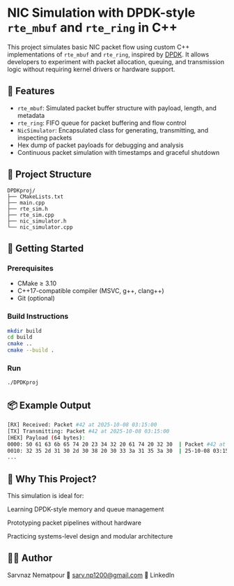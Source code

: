 # NIC Simulation with DPDK-style `rte_mbuf` and `rte_ring` in C++

This project simulates basic NIC packet flow using custom C++ implementations of `rte_mbuf` and `rte_ring`, inspired by [DPDK](https://www.dpdk.org/). It allows developers to experiment with packet allocation, queuing, and transmission logic without requiring kernel drivers or hardware support.

## 🧩 Features

- `rte_mbuf`: Simulated packet buffer structure with payload, length, and metadata
- `rte_ring`: FIFO queue for packet buffering and flow control
- `NicSimulator`: Encapsulated class for generating, transmitting, and inspecting packets
- Hex dump of packet payloads for debugging and analysis
- Continuous packet simulation with timestamps and graceful shutdown

## 📁 Project Structure
```text
DPDKproj/
├── CMakeLists.txt
├── main.cpp
├── rte_sim.h
├── rte_sim.cpp
├── nic_simulator.h
└── nic_simulator.cpp

```

## 🚀 Getting Started

### Prerequisites

- CMake ≥ 3.10
- C++17-compatible compiler (MSVC, g++, clang++)
- Git (optional)

### Build Instructions
```bash
mkdir build
cd build
cmake ..
cmake --build .
```
### Run
```bash
./DPDKproj
```
## 📦 Example Output
```bash
[RX] Received: Packet #42 at 2025-10-08 03:15:00
[TX] Transmitting: Packet #42 at 2025-10-08 03:15:00
[HEX] Payload (64 bytes):
0000: 50 61 63 6b 65 74 20 23 34 32 20 61 74 20 32 30  | Packet #42 at 20
0010: 32 35 2d 31 30 2d 30 38 20 30 33 3a 31 35 3a 30  | 25-10-08 03:15:0
...
```


## 🧠 Why This Project?
This simulation is ideal for:

Learning DPDK-style memory and queue management

Prototyping packet pipelines without hardware

Practicing systems-level design and modular architecture

## 🙋‍♂️ Author
Sarvnaz Nematpour 📧 sarv.np1200@gmail.com 🔗 LinkedIn

